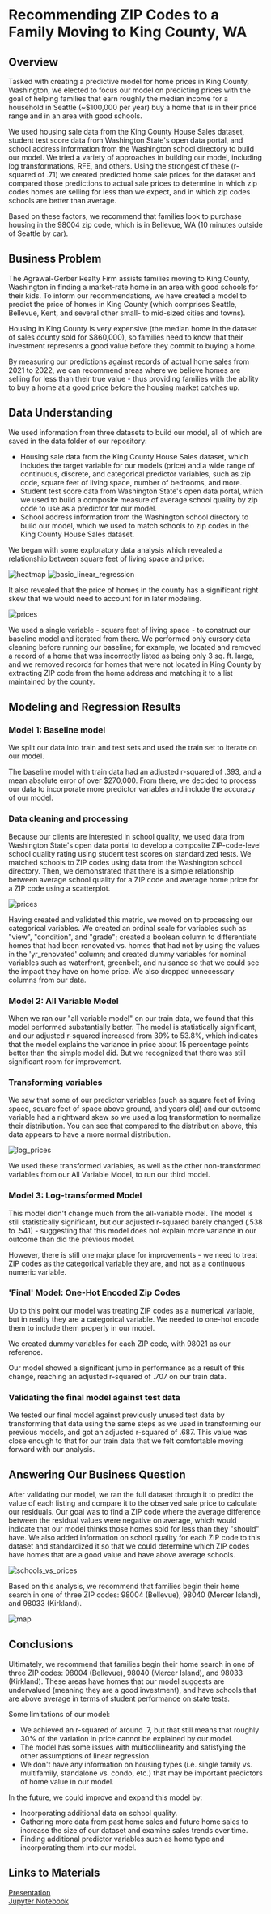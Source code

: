 # Recommending ZIP Codes to a Family Moving to King County, WA

## Overview

Tasked with creating a predictive model for home prices in King County, Washington, we elected to focus our model on predicting prices with the goal of helping families that earn roughly the median income for a household in Seattle (~$100,000 per year) buy a home that is in their price range and in an area with good schools. 

We used housing sale data from the King County House Sales dataset, student test score data from Washington State's open data portal, and school address information from the Washington school directory to build our model. We tried a variety of approaches in building our model, including log transformations, RFE, and others. Using the strongest of these (r-squared of .71) we created predicted home sale prices for the dataset and compared those predictions to actual sale prices to determine in which zip codes homes are selling for less than we expect, and in which zip codes schools are better than average. 

Based on these factors, we recommend that families look to purchase housing in the 98004 zip code, which is in Bellevue, WA (10 minutes outside of Seattle by car).

## Business Problem

The Agrawal-Gerber Realty Firm assists families moving to King County, Washington in finding a market-rate home in an area with good schools for their kids. To inform our recommendations, we have created a model to predict the price of homes in King County (which comprises Seattle, Bellevue, Kent, and several other small- to mid-sized cities and towns). 

Housing in King County is very expensive (the median home in the dataset of sales county sold for $860,000), so families need to know that their investment represents a good value before they commit to buying a home.

By measuring our predictions against records of actual home sales from 2021 to 2022, we can recommend areas where we believe homes are selling for less than their true value - thus providing families with the ability to buy a home at a good price before the housing market catches up.

## Data Understanding

We used information from three datasets to build our model, all of which are saved in the data folder of our repository:
- Housing sale data from the King County House Sales dataset, which includes the target variable for our models (price) and a wide range of continuous, discrete, and categorical predictor variables, such as zip code, square feet of living space, number of bedrooms, and more.
- Student test score data from Washington State's open data portal, which we used to build a composite measure of average school quality by zip code to use as a predictor for our model.
- School address information from the Washington school directory to build our model, which we used to match schools to zip codes in the King County House Sales dataset.

We began with some exploratory data analysis which revealed a relationship between square feet of living space and price:

![heatmap](Images/heatmap.png)
![basic_linear_regression](Images/sqftliving_price_scatter.png)

It also revealed that the price of homes in the county has a significant right skew that we would need to account for in later modeling.

![prices](Images/prices_hist.png)

We used a single variable - square feet of living space - to construct our baseline model and iterated from there. We performed only cursory data cleaning before running our baseline; for example, we located and removed a record of a home that was incorrectly listed as being only 3 sq. ft. large, and we removed records for homes that were not located in King County by extracting ZIP code from the home address and matching it to a list maintained by the county.

## Modeling and Regression Results
### Model 1: Baseline model

We split our data into train and test sets and used the train set to iterate on our model.

The baseline model with train data had an adjusted r-squared of .393, and a mean absolute error of over $270,000. From there, we decided to process our data to incorporate more predictor variables and include the accuracy of our model.

### Data cleaning and processing

Because our clients are interested in school quality, we used data from Washington State's open data portal to develop a composite ZIP-code-level school quality rating using student test scores on standardized tests. We matched schools to ZIP codes using data from the Washington school directory. Then, we demonstrated that there is a simple relationship between average school quality for a ZIP code and average home price for a ZIP code using a scatterplot.

![prices](Images/schoolquality_price_scatter.png)

Having created and validated this metric, we moved on to processing our categorical variables. We created an ordinal scale for variables such as "view", "condition", and "grade"; created a boolean column to differentiate homes that had been renovated vs. homes that had not by using the values in the 'yr_renovated' column; and created dummy variables for nominal variables such as waterfront, greenbelt, and nuisance so that we could see the impact they have on home price. We also dropped unnecessary columns from our data.

### Model 2: All Variable Model
When we ran our "all variable model" on our train data, we found that this model performed substantially better. The model is statistically significant, and our adjusted r-squared increased from 39% to 53.8%, which indicates that the model explains the variance in price about 15 percentage points better than the simple model did. But we recognized that there was still significant room for improvement.

### Transforming variables
We saw that some of our predictor variables (such as square feet of living space, square feet of space above ground, and years old) and our outcome variable had a rightward skew so we used a log transformation to normalize their distribution. You can see that compared to the distribution above, this data appears to have a more normal distribution.

![log_prices](Images/log_prices_hist.png)

We used these transformed variables, as well as the other non-transformed variables from our All Variable Model, to run our third model.

### Model 3: Log-transformed Model
This model didn't change much from the all-variable model. The model is still statistically significant, but our adjusted r-squared barely changed (.538 to .541) - suggesting that this model does not explain more variance in our outcome than did the previous model.

However, there is still one major place for improvements - we need to treat ZIP codes as the categorical variable they are, and not as a continuous numeric variable.

### 'Final' Model: One-Hot Encoded Zip Codes
Up to this point our model was treating ZIP codes as a numerical variable, but in reality they are a categorical variable. We needed to one-hot encode them to include them properly in our model.

We created dummy variables for each ZIP code, with 98021 as our reference.

Our model showed a significant jump in performance as a result of this change, reaching an adjusted r-squared of .707 on our train data.

### Validating the final model against test data
We tested our final model against previously unused test data by transforming that data using the same steps as we used in transforming our previous models, and got an adjusted r-squared of .687. This value was close enough to that for our train data that we felt comfortable moving forward with our analysis.

## Answering Our Business Question
After validating our model, we ran the full dataset through it to predict the value of each listing and compare it to the observed sale price to calculate our residuals. Our goal was to find a ZIP code where the average difference between the residual values were negative on average, which would indicate that our model thinks those homes sold for less than they "should" have. We also added information on school quality for each ZIP code to this dataset and standardized it so that we could determine which ZIP codes have homes that are a good value and have above average schools.

![schools_vs_prices](Images/schoolquality_price_recs.png)

Based on this analysis, we recommend that families begin their home search in one of three ZIP codes: 98004 (Bellevue), 98040 (Mercer Island), and 98033 (Kirkland).

![map](Images/map.png)

## Conclusions
Ultimately, we recommend that families begin their home search in one of three ZIP codes: 98004 (Bellevue), 98040 (Mercer Island), and 98033 (Kirkland). These areas have homes that our model suggests are undervalued (meaning they are a good investment), and have schools that are above average in terms of student performance on state tests.

Some limitations of our model: 
- We achieved an r-squared of around .7, but that still means that roughly 30% of the variation in price cannot be explained by our model.
- The model has some issues with multicollinearity and satisfying the other assumptions of linear regression.
- We don't have any information on housing types (i.e. single family vs. multifamily, standalone vs. condo, etc.) that may be important predictors of home value in our model.

In the future, we could improve and expand this model by:
- Incorporating additional data on school quality.
- Gathering more data from past home sales and future home sales to increase the size of our dataset and examine sales trends over time.
- Finding additional predictor variables such as home type and incorporating them into our model.

## Links to Materials
[Presentation](KingCounty_Slides.pdf)  
[Jupyter Notebook](King_County_Analysis_Notebook.ipynb)